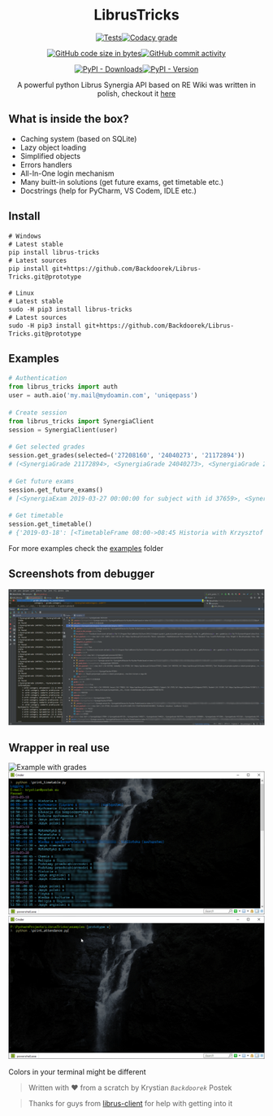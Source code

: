 <div align="center">
    <h1>LibrusTricks</h1>

[![Tests](https://img.shields.io/travis/Backdoorek/Librus-Tricks.svg?logo=travis&style=for-the-badge)](https://travis-ci.org/Backdoorek/Librus-Tricks)[![Codacy grade](https://img.shields.io/codacy/grade/afcbb085b8a746db8795c3a5a13054e6.svg?logo=codacy&style=for-the-badge)](https://app.codacy.com/project/Backdoorek/Librus-Tricks/dashboard)

[![GitHub code size in bytes](https://img.shields.io/github/languages/code-size/Backdoorek/Librus-Tricks.svg?color=gray&logo=github&style=for-the-badge)![GitHub commit activity](https://img.shields.io/github/commit-activity/m/Backdoorek/Librus-Tricks.svg?style=for-the-badge)](https://github.com/Backdoorek/Librus-Tricks)

[![PyPI - Downloads](https://img.shields.io/pypi/dm/librus-tricks.svg?style=for-the-badge)![PyPI - Version](https://img.shields.io/pypi/v/librus-tricks.svg?style=for-the-badge)](https://pypi.org/project/librus-tricks/)


A powerful python Librus Synergia API based on RE
Wiki was written in polish, checkout it [here](https://github.com/Backdoorek/Librus-Tricks/wiki)
</div>

## What is inside the box?
 - Caching system (based on SQLite)
 - Lazy object loading
 - Simplified objects
 - Errors handlers
 - All-In-One login mechanism
 - Many buitt-in solutions (get future exams, get timetable etc.)
 - Docstrings (help for PyCharm, VS Codem, IDLE etc.)

## Install
```text
# Windows
# Latest stable
pip install librus-tricks
# Latest sources
pip install git+https://github.com/Backdoorek/Librus-Tricks.git@prototype

# Linux
# Latest stable
sudo -H pip3 install librus-tricks
# Latest sources
sudo -H pip3 install git+https://github.com/Backdoorek/Librus-Tricks.git@prototype
```

## Examples
```python
# Authentication
from librus_tricks import auth
user = auth.aio('my.mail@mydoamin.com', 'uniqepass')

# Create session
from librus_tricks import SynergiaClient
session = SynergiaClient(user)

# Get selected grades
session.get_grades(selected=('27208160', '24040273', '21172894'))
# (<SynergiaGrade 21172894>, <SynergiaGrade 24040273>, <SynergiaGrade 27208160>)

# Get future exams
session.get_future_exams()
# [<SynergiaExam 2019-03-27 00:00:00 for subject with id 37659>, <SynergiaExam 2019-03-28 00:00:00 for subject with id 37675>, <SynergiaExam 2019-03-26 00:00:00 for subject with id 37670>]

# Get timetable
session.get_timetable()
# {'2019-03-18': [<TimetableFrame 08:00->08:45 Historia with Krzysztof ...>, <TimetableFrame 08:55->09:40 Wychowanie fizyczne with Artur ...>, <TimetableFrame 09:50->10:35 Wychowanie fizyczne with Arkadiusz ...>, <TimetableFrame 10:50->11:35 Edukacja dla bezpieczeństwa with Arkadiusz ...>, <TimetableFrame 11:45->12:30 Godzina wychowawcza with Elżbieta ...>, <TimetableFrame 12:50->13:35 Język polski with Aleksandra ...>, <TimetableFrame 13:50->14:35 Język polski with Aleksandra ...>], '2019-03-19': [<TimetableFrame 08:00->08:45 Matematyka with Joanna ...>, <TimetableFrame 08:55->09:40 Matematyka with Joanna ...>, <TimetableFrame 09:50->10:35 Geografia with Agnieszka ...>, <TimetableFrame 10:50->11:35 Wiedza o społeczeństwie with Sylwia ...>, <TimetableFrame 11:45->12:30 Język niemiecki with Elżbieta ...>, <TimetableFrame 12:50->13:35 Matematyka with Joanna ...>], '2019-03-20': [<TimetableFrame 08:00->08:45 Chemia with Edyta ...>, <TimetableFrame 08:55->09:40 Religia with Magdalena ...>, <TimetableFrame 09:50->10:35 Język angielski with Krystyna ...>, <TimetableFrame 10:50->11:35 Etyka with Marta ...>, <TimetableFrame 11:45->12:30 Informatyka with Iwona ...>, <TimetableFrame 12:50->13:35 Język angielski with Krystyna ...>, <TimetableFrame 13:50->14:35 Język niemiecki with Elżbieta ...>], '2019-03-21': [<TimetableFrame 08:00->08:45 Język polski with Aleksandra ...>, <TimetableFrame 08:55->09:40 Język polski with Aleksandra ...>, <TimetableFrame 09:50->10:35 Fizyka with Hieronim ...>, <TimetableFrame 10:50->11:35 Wiedza o kulturze with Elżbieta ...>, <TimetableFrame 11:45->12:30 Religia with Magdalena ...>, <TimetableFrame 12:50->13:35 Język angielski with Krystyna ...>, <TimetableFrame 13:50->14:35 Język angielski with Krystyna ...>], '2019-03-22': [<TimetableFrame 08:00->08:45 Wychowanie fizyczne with Arkadiusz ...>, <TimetableFrame 08:55->09:40 Wychowanie fizyczne with Arkadiusz ...>, <TimetableFrame 09:50->10:35 Informatyka with Iwona ...>, <TimetableFrame 10:50->11:35 Matematyka with Joanna ...>, <TimetableFrame 11:45->12:30 Matematyka with Joanna ...>]}

```

For more examples check the [examples](https://github.com/Backdoorek/Librus-Tricks/tree/prototype/examples) folder

## Screenshots from debugger
![Grade](https://github.com/Backdoorek/public-files/blob/master/pycharm64_2019-03-17_11-29-56.png?raw=true)

## Wrapper in real use
![Example with grades](https://github.com/Backdoorek/public-files/blob/master/2019-03-17_14-32-19.gif?raw=true)
![Example with timetable](https://github.com/Backdoorek/public-files/blob/master/ConEmu64_2019-03-19_18-49-26.png?raw=true)
![Example with attendance](https://github.com/Backdoorek/public-files/blob/master/2019-03-19_19-47-56.gif?raw=true)

Colors in your terminal might be different

> Written with ❤ from a scratch by Krystian _`Backdoorek`_ Postek

> Thanks for guys from [librus-client](https://discord.gg/ybTX4gM) for help with getting into it
